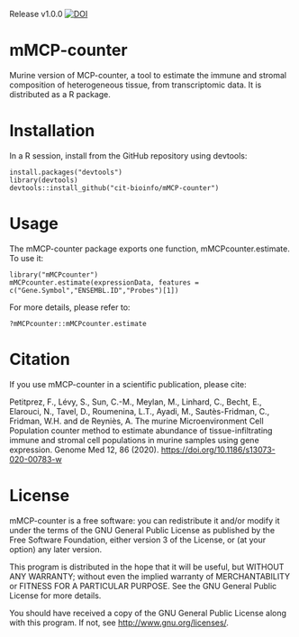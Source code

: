 Release v1.0.0 [![DOI](https://zenodo.org/badge/DOI/10.5281/zenodo.5270300.svg)](https://doi.org/10.5281/zenodo.5270300)


# mMCP-counter
Murine version of MCP-counter, a tool to estimate the immune and stromal composition of heterogeneous tissue, from transcriptomic data. It is distributed as a R package.

Installation
========
In a R session, install from the GitHub repository using devtools:

    install.packages("devtools")
    library(devtools)
    devtools::install_github("cit-bioinfo/mMCP-counter")

Usage
========
The mMCP-counter package exports one function, mMCPcounter.estimate. To use it:

    library("mMCPcounter")
    mMCPcounter.estimate(expressionData, features = c("Gene.Symbol","ENSEMBL.ID","Probes")[1])

For more details, please refer to:

    ?mMCPcounter::mMCPcounter.estimate


Citation
========
If you use mMCP-counter in a scientific publication, please cite:

Petitprez, F., Lévy, S., Sun, C.-M., Meylan, M., Linhard, C., Becht, E., Elarouci, N., Tavel, D., Roumenina, L.T., Ayadi, M., Sautès-Fridman, C., Fridman, W.H. and de Reyniès, A. The murine Microenvironment Cell Population counter method to estimate abundance of tissue-infiltrating immune and stromal cell populations in murine samples using gene expression. Genome Med 12, 86 (2020). https://doi.org/10.1186/s13073-020-00783-w


License
========

mMCP-counter is a free software: you can redistribute it and/or modify
it under the terms of the GNU General Public License as published by
the Free Software Foundation, either version 3 of the License, or
(at your option) any later version.

This program is distributed in the hope that it will be useful,
but WITHOUT ANY WARRANTY; without even the implied warranty of
MERCHANTABILITY or FITNESS FOR A PARTICULAR PURPOSE.  See the
GNU General Public License for more details.

You should have received a copy of the GNU General Public License
along with this program.  If not, see <http://www.gnu.org/licenses/>.
